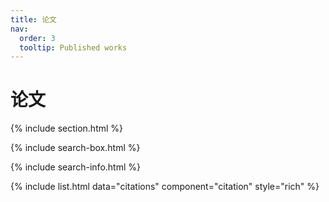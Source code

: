 ```yaml
---
title: 论文
nav:
  order: 3
  tooltip: Published works
---
```


# <i class="fas fa-microscope"></i>论文

<!-- 实验室主要研究数据库系统实现核心技术，如高冲突事务处理框架、自适应数据分区等；数据库系统质量保证的关键技术，如面向应用的大规模负载仿真、Benchmark等。 -->

{% include section.html %}

{% include search-box.html %}

{% include search-info.html %}

{% include list.html data="citations" component="citation" style="rich" %}
